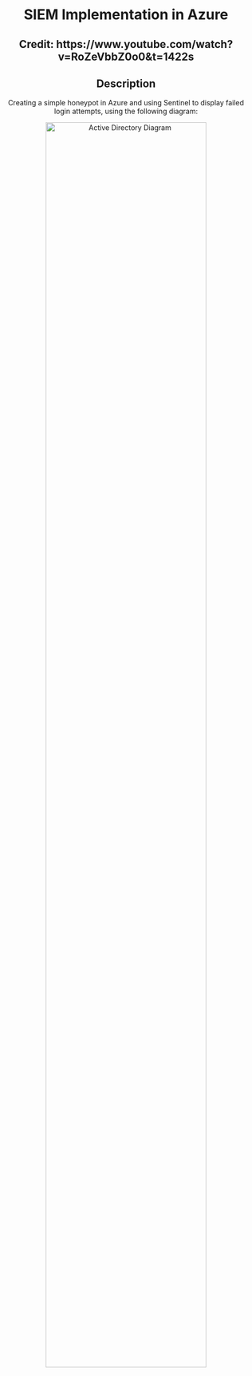 <h1 align="center">SIEM Implementation in Azure</h1>
<h2 align="center">Credit: https://www.youtube.com/watch?v=RoZeVbbZ0o0&t=1422s</h2>

<h2 align="center">Description</h2>
<p align="center">
Creating a simple honeypot in Azure and using Sentinel to display failed login attempts, using the following diagram:
<br/>

<p align="center">
<img src="https://i.imgur.com/1SBSgQy.png" height="80%" width="80%" alt="Active Directory Diagram"/>
<br />
<br />
